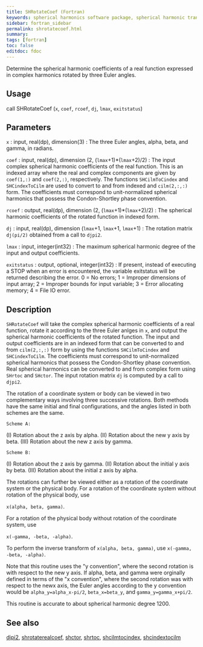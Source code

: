 ```yaml
---
title: SHRotateCoef (Fortran)
keywords: spherical harmonics software package, spherical harmonic transform, legendre functions, multitaper spectral analysis, fortran, Python, gravity, magnetic field
sidebar: fortran_sidebar
permalink: shrotatecoef.html
summary:
tags: [fortran]
toc: false
editdoc: fdoc
---
```


Determine the spherical harmonic coefficients of a real function expressed in complex harmonics rotated by three Euler angles.

## Usage

call SHRotateCoef (`x`, `coef`, `rcoef`, `dj`, `lmax`, `exitstatus`)

## Parameters

`x` : input, real(dp), dimension(3)
:   The three Euler angles, alpha, beta, and gamma, in radians.

`coef` : input, real(dp), dimension (2, (`lmax`+1)\*(`lmax`+2)/2)
:   The input complex spherical harmonic coefficients of the real function. This is an indexed array where the real and complex components are given by `coef(1,:)` and `coef(2,:)`, respectively. The functions `SHCilmToCindex` and `SHCindexToCilm` are used to convert to and from indexed and `cilm(2,:,:)` form. The coefficients must correspond to unit-normalized spherical harmonics that possess the Condon-Shortley phase convention.

`rcoef` : output, real(dp), dimension (2, (`lmax`+1)\*(`lmax`+2)/2)
:   The spherical harmonic coefficients of the rotated function in indexed form.

`dj` : input, real(dp), dimension (`lmax`+1, `lmax`+1, `lmax`+1)
:   The rotation matrix `dj(pi/2)` obtained from a call to `djpi2`.

`lmax` : input, integer(int32)
:   The maximum spherical harmonic degree of the input and output coefficients.

`exitstatus` : output, optional, integer(int32)
:   If present, instead of executing a STOP when an error is encountered, the variable exitstatus will be returned describing the error. 0 = No errors; 1 = Improper dimensions of input array; 2 = Improper bounds for input variable; 3 = Error allocating memory; 4 = File IO error.

## Description

`SHRotateCoef` will take the complex spherical harmonic coefficients of a real function, rotate it according to the three Euler anlges in `x`, and output the spherical harmonic coefficients of the rotated function. The input and output coefficients are in an indexed form that can be converted to and from `cilm(2,:,:)` form by using the functions `SHCilmToCindex` and `SHCindexToCilm`. The coefficients must correspond to unit-normalized spherical harmonics that possess the Condon-Shortley phase convention. Real spherical harmonics can be converted to and from complex form using `SHrtoc` and `SHctor`. The input rotation matrix `dj` is computed by a call to `djpi2`.

The rotation of a coordinate system or body can be viewed in two complementary ways involving three successive rotations. Both methods have the same initial and final configurations, and the angles listed in both schemes are the same.

`Scheme A:`

(I) Rotation about the z axis by alpha.
(II) Rotation about the new y axis by beta.
(III) Rotation about the new z axis by gamma.

`Scheme B:`

(I) Rotation about the z axis by gamma.
(II) Rotation about the initial y axis by beta.
(III) Rotation about the initial z axis by alpha.

The rotations can further be viewed either as a rotation of the coordinate system or the physical body. For a rotation of the coordinate system without rotation of the physical body, use

`x(alpha, beta, gamma)`.

For a rotation of the physical body without rotation of the coordinate system, use

`x(-gamma, -beta, -alpha)`.

To perform the inverse transform of `x(alpha, beta, gamma)`, use `x(-gamma, -beta, -alpha)`.

Note that this routine uses the "y convention", where the second rotation is with respect to the new y axis. If alpha, beta, and gamma were orginally defined in terms of the "x convention", where the second rotation was with respect to the newx axis, the Euler angles according to the y convention would be `alpha_y=alpha_x-pi/2`, `beta_x=beta_y`, and `gamma_y=gamma_x+pi/2`.

This routine is accurate to about spherical harmonic degree 1200.


## See also

[djpi2](djpi2.html), [shrotaterealcoef](shrotaterealcoef.html), [shctor](shctor.html), [shrtoc](shrtoc.html), [shcilmtocindex](shcilmtocindex.html), [shcindextocilm](shcindextocilm.html)
